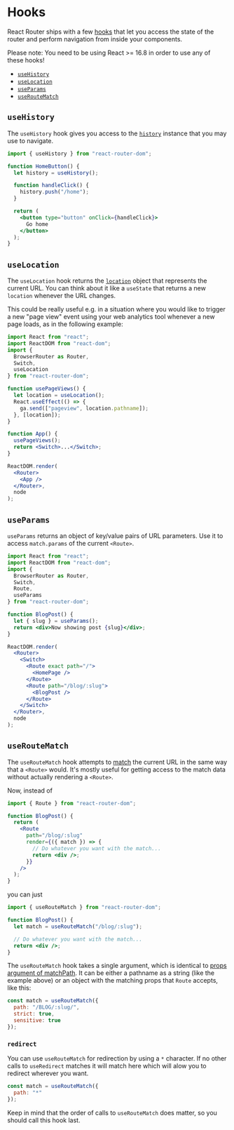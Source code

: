# Hooks

React Router ships with a few [hooks](https://reactjs.org/docs/hooks-intro.html) that let you access the state of the router and perform navigation from inside your components.

Please note: You need to be using React >= 16.8 in order to use any of these hooks!

- [`useHistory`](#usehistory)
- [`useLocation`](#uselocation)
- [`useParams`](#useparams)
- [`useRouteMatch`](#useroutematch)

<a id="usehistory" />

## `useHistory`

The `useHistory` hook gives you access to the [`history`](./history.md) instance that you may use to navigate.

```jsx
import { useHistory } from "react-router-dom";

function HomeButton() {
  let history = useHistory();

  function handleClick() {
    history.push("/home");
  }

  return (
    <button type="button" onClick={handleClick}>
      Go home
    </button>
  );
}
```

<a id="uselocation" />

## `useLocation`

The `useLocation` hook returns the [`location`](./location.md) object that represents the current URL. You can think about it like a `useState` that returns a new `location` whenever the URL changes.

This could be really useful e.g. in a situation where you would like to trigger a new "page view" event using your web analytics tool whenever a new page loads, as in the following example:

```jsx
import React from "react";
import ReactDOM from "react-dom";
import {
  BrowserRouter as Router,
  Switch,
  useLocation
} from "react-router-dom";

function usePageViews() {
  let location = useLocation();
  React.useEffect(() => {
    ga.send(["pageview", location.pathname]);
  }, [location]);
}

function App() {
  usePageViews();
  return <Switch>...</Switch>;
}

ReactDOM.render(
  <Router>
    <App />
  </Router>,
  node
);
```

<a id="useparams" />

## `useParams`

`useParams` returns an object of key/value pairs of URL parameters. Use it to access `match.params` of the current `<Route>`.

```jsx
import React from "react";
import ReactDOM from "react-dom";
import {
  BrowserRouter as Router,
  Switch,
  Route,
  useParams
} from "react-router-dom";

function BlogPost() {
  let { slug } = useParams();
  return <div>Now showing post {slug}</div>;
}

ReactDOM.render(
  <Router>
    <Switch>
      <Route exact path="/">
        <HomePage />
      </Route>
      <Route path="/blog/:slug">
        <BlogPost />
      </Route>
    </Switch>
  </Router>,
  node
);
```

## `useRouteMatch`

The `useRouteMatch` hook attempts to [match](./match.md) the current URL in the same way that a `<Route>` would. It's mostly useful for getting access to the match data without actually rendering a `<Route>`.

Now, instead of

```jsx
import { Route } from "react-router-dom";

function BlogPost() {
  return (
    <Route
      path="/blog/:slug"
      render={({ match }) => {
        // Do whatever you want with the match...
        return <div />;
      }}
    />
  );
}
```

you can just

```jsx
import { useRouteMatch } from "react-router-dom";

function BlogPost() {
  let match = useRouteMatch("/blog/:slug");

  // Do whatever you want with the match...
  return <div />;
}
```

The `useRouteMatch` hook takes a single argument, which is identical to [props argument of matchPath](./matchPath.md#props). It can be either a pathname as a string (like the example above) or an object with the matching props that `Route` accepts, like this:

```jsx
const match = useRouteMatch({
  path: "/BLOG/:slug/",
  strict: true,
  sensitive: true
});
```

### `redirect`

You can use `useRouteMatch` for redirection by using a `*` character. If no other calls to `useRedirect` matches it will match here which will alow you to redirect wherever you want.

```jsx
const match = useRouteMatch({
  path: "*"
});
```

Keep in mind that the order of calls to `useRouteMatch` does matter, so you should call this hook last.
